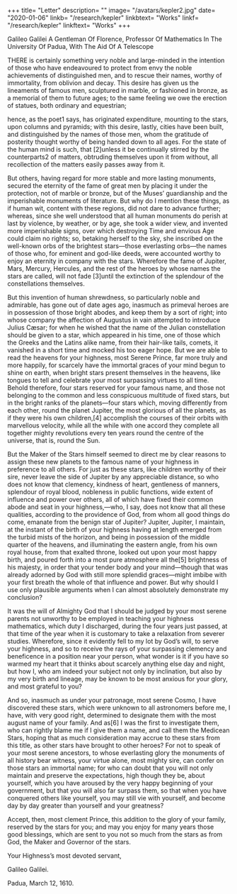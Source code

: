 +++
title=  "Letter"
description=  ""
image=  "/avatars/kepler2.jpg"
date=  "2020-01-06"
linkb=  "/research/kepler"
linkbtext=  "Works"
linkf=  "/research/kepler"
linkftext=  "Works"
+++ 


Galileo Galilei A Gentleman Of Florence, Professor Of Mathematics In The University Of Padua, With The Aid Of A Telescope


THERE is certainly something very noble and large-minded in the intention of those who have endeavoured to protect from envy the noble achievements of distinguished men, and to rescue their names, worthy of immortality, from oblivion and decay. This desire has given us the lineaments of famous men, sculptured in marble, or fashioned in bronze, as a memorial of them to future ages; to the same feeling we owe the erection of statues, both ordinary and equestrian; 

hence, as the poet1 says, has originated expenditure, mounting to the stars, upon columns and pyramids; with this desire, lastly, cities have been built, and distinguished by the names of those men, whom the gratitude of posterity thought worthy of being handed down to all ages. For the state of the human mind is such, that [2]unless it be continually stirred by the counterparts2 of matters, obtruding themselves upon it from without, all recollection of the matters easily passes away from it.

But others, having regard for more stable and more lasting monuments, secured the eternity of the fame of great men by placing it under the protection, not of marble or bronze, but of the Muses’ guardianship and the imperishable monuments of literature. But why do I mention these things, as if human wit, content with these regions, did not dare to advance further; whereas, since she well understood that all human monuments do perish at last by violence, by weather, or by age, she took a wider view, and invented more imperishable signs, over which destroying Time and envious Age could claim no rights; so, betaking herself to the sky, she inscribed on the well-known orbs of the brightest stars—those everlasting orbs—the names of those who, for eminent and god-like deeds, were accounted worthy to enjoy an eternity in company with the stars. Wherefore the fame of Jupiter, Mars, Mercury, Hercules, and the rest of the heroes by whose names the stars are called, will not fade [3]until the extinction of the splendour of the constellations themselves.

But this invention of human shrewdness, so particularly noble and admirable, has gone out of date ages ago, inasmuch as primeval heroes are in possession of those bright abodes, and keep them by a sort of right; into whose company the affection of Augustus in vain attempted to introduce Julius Cæsar; for when he wished that the name of the Julian constellation should be given to a star, which appeared in his time, one of those which the Greeks and the Latins alike name, from their hair-like tails, comets, it vanished in a short time and mocked his too eager hope. But we are able to read the heavens for your highness, most Serene Prince, far more truly and more happily, for scarcely have the immortal graces of your mind begun to shine on earth, when bright stars present themselves in the heavens, like tongues to tell and celebrate your most surpassing virtues to all time. Behold therefore, four stars reserved for your famous name, and those not belonging to the common and less conspicuous multitude of fixed stars, but in the bright ranks of the planets—four stars which, moving differently from each other, round the planet Jupiter, the most glorious of all the planets, as if they were his own children,[4] accomplish the courses of their orbits with marvellous velocity, while all the while with one accord they complete all together mighty revolutions every ten years round the centre of the universe, that is, round the Sun.

But the Maker of the Stars himself seemed to direct me by clear reasons to assign these new planets to the famous name of your highness in preference to all others. For just as these stars, like children worthy of their sire, never leave the side of Jupiter by any appreciable distance, so who does not know that clemency, kindness of heart, gentleness of manners, splendour of royal blood, nobleness in public functions, wide extent of influence and power over others, all of which have fixed their common abode and seat in your highness,—who, I say, does not know that all these qualities, according to the providence of God, from whom all good things do come, emanate from the benign star of Jupiter? Jupiter, Jupiter, I maintain, at the instant of the birth of your highness having at length emerged from the turbid mists of the horizon, and being in possession of the middle quarter of the heavens, and illuminating the eastern angle, from his own royal house, from that exalted throne, looked out upon your most happy birth, and poured forth into a most pure atmosphere all the[5] brightness of his majesty, in order that your tender body and your mind—though that was already adorned by God with still more splendid graces—might imbibe with your first breath the whole of that influence and power. But why should I use only plausible arguments when I can almost absolutely demonstrate my conclusion? 

It was the will of Almighty God that I should be judged by your most serene parents not unworthy to be employed in teaching your highness mathematics, which duty I discharged, during the four years just passed, at that time of the year when it is customary to take a relaxation from severer studies. Wherefore, since it evidently fell to my lot by God’s will, to serve your highness, and so to receive the rays of your surpassing clemency and beneficence in a position near your person, what wonder is it if you have so warmed my heart that it thinks about scarcely anything else day and night, but how I, who am indeed your subject not only by inclination, but also by my very birth and lineage, may be known to be most anxious for your glory, and most grateful to you? 


And so, inasmuch as under your patronage, most serene Cosmo, I have discovered these stars, which were unknown to all astronomers before me, I have, with very good right, determined to designate them with the most august name of your family. And as[6] I was the first to investigate them, who can rightly blame me if I give them a name, and call them the Medicean Stars, hoping that as much consideration may accrue to these stars from this title, as other stars have brought to other heroes? For not to speak of your most serene ancestors, to whose everlasting glory the monuments of all history bear witness, your virtue alone, most mighty sire, can confer on those stars an immortal name; for who can doubt that you will not only maintain and preserve the expectations, high though they be, about yourself, which you have aroused by the very happy beginning of your government, but that you will also far surpass them, so that when you have conquered others like yourself, you may still vie with yourself, and become day by day greater than yourself and your greatness?

Accept, then, most clement Prince, this addition to the glory of your family, reserved by the stars for you; and may you enjoy for many years those good blessings, which are sent to you not so much from the stars as from God, the Maker and Governor of the stars.

Your Highness’s most devoted servant,

Galileo Galilei.

Padua, March 12, 1610.
